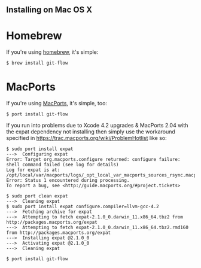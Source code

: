Installing on Mac OS X
-----------------------

Homebrew
========

If you're using [homebrew](http://github.com/mxcl/homebrew), it's simple:

    $ brew install git-flow

MacPorts
========

If you're using [MacPorts](http://macports.org/), it's simple, too:

    $ port install git-flow

If you run into problems due to Xcode 4.2 upgrades & MacPorts 2.04 with the expat dependency not installing then simply use the workaround specified in https://trac.macports.org/wiki/ProblemHotlist like so:

    $ sudo port install expat
    --->  Configuring expat
    Error: Target org.macports.configure returned: configure failure: shell command failed (see log for details)
    Log for expat is at: /opt/local/var/macports/logs/_opt_local_var_macports_sources_rsync.macports.org_release_tarballs_ports_textproc_expat/expat/main.log
    Error: Status 1 encountered during processing.
    To report a bug, see <http://guide.macports.org/#project.tickets>

    $ sudo port clean expat
    --->  Cleaning expat
    $ sudo port install expat configure.compiler=llvm-gcc-4.2
    --->  Fetching archive for expat
    --->  Attempting to fetch expat-2.1.0_0.darwin_11.x86_64.tbz2 from http://packages.macports.org/expat
    --->  Attempting to fetch expat-2.1.0_0.darwin_11.x86_64.tbz2.rmd160 from http://packages.macports.org/expat
    --->  Installing expat @2.1.0_0
    --->  Activating expat @2.1.0_0
    --->  Cleaning expat

    $ port install git-flow
